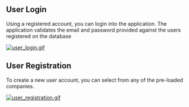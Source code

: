 ## User Login

Using a registered account, you can login into the application. The application validates the email and
password provided against the users registered on the database

[![user_login.gif](https://s3.gifyu.com/images/user_login.gif)](https://gifyu.com/image/9yoz)

## User Registration

To create a new user account, you can select from any of the pre-loaded companies.

[![user_registration.gif](https://s3.gifyu.com/images/user_registration.gif)](https://gifyu.com/image/9yoT)